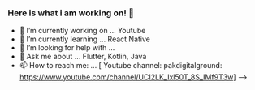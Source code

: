 ### Here is what i am working on!  👋

- 🔭 I’m currently working on ... Youtube
- 🌱 I’m currently learning ... React Native
- 🤔 I’m looking for help with ...
- 💬 Ask me about ... Flutter, Kotlin, Java
- 📫 How to reach me: ... [ Youtube channel: pakdigitalground:  https://www.youtube.com/channel/UCI2LK_Ixl50T_8S_IMf9T3w]
-->
